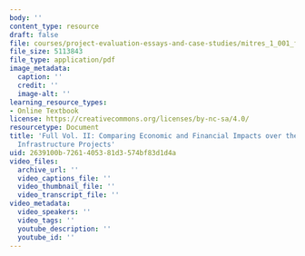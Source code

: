 ```yaml
---
body: ''
content_type: resource
draft: false
file: courses/project-evaluation-essays-and-case-studies/mitres_1_001_f23_vol2_full.pdf
file_size: 5113843
file_type: application/pdf
image_metadata:
  caption: ''
  credit: ''
  image-alt: ''
learning_resource_types:
- Online Textbook
license: https://creativecommons.org/licenses/by-nc-sa/4.0/
resourcetype: Document
title: 'Full Vol. II: Comparing Economic and Financial Impacts over the Life of Proposed
  Infrastructure Projects'
uid: 2639100b-7261-4053-81d3-574bf83d1d4a
video_files:
  archive_url: ''
  video_captions_file: ''
  video_thumbnail_file: ''
  video_transcript_file: ''
video_metadata:
  video_speakers: ''
  video_tags: ''
  youtube_description: ''
  youtube_id: ''
---
```

